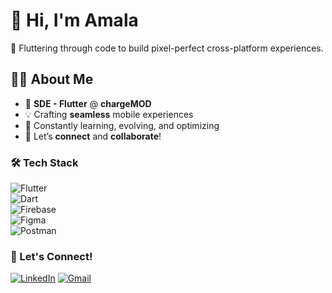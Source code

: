 # 👋 Hi, I'm Amala 
🚀 Fluttering through code to build pixel-perfect cross-platform experiences.

## 👨‍💻 About Me  
- 💼 **SDE - Flutter** @ **chargeMOD**  
- 💡 Crafting **seamless** mobile experiences   
- 🚀 Constantly learning, evolving, and optimizing  
- 🤝 Let’s **connect** and **collaborate**!
  
### 🛠️ Tech Stack  
![Flutter](https://img.shields.io/badge/Flutter-%230256A0.svg?style=for-the-badge&logo=flutter&logoColor=white)  
![Dart](https://img.shields.io/badge/Dart-%230175C5.svg?style=for-the-badge&logo=dart&logoColor=white)  
![Firebase](https://img.shields.io/badge/Firebase-%23039BE5.svg?style=for-the-badge&logo=firebase&logoColor=white)  
![Figma](https://img.shields.io/badge/Figma-%23F24E1E.svg?style=for-the-badge&logo=figma&logoColor=white)  
![Postman](https://img.shields.io/badge/Postman-%23FF6C37.svg?style=for-the-badge&logo=postman&logoColor=white)

 

### 🔗 Let's Connect!  
[![LinkedIn](https://img.shields.io/badge/LinkedIn-%230077B5.svg?style=flat&logo=linkedin&logoColor=white)](https://www.linkedin.com/in/amala-t-p-410750258/)
[![Gmail](https://img.shields.io/badge/Gmail-%23D14836.svg?style=flat&logo=gmail&logoColor=white)](mailto:amalahameedtp@gmail.com)  

